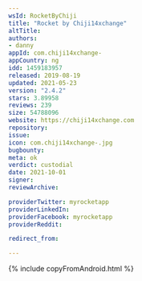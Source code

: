 ```yaml
---
wsId: RocketByChiji
title: "Rocket by Chiji14xchange"
altTitle: 
authors:
- danny
appId: com.chiji14xchange-
appCountry: ng
idd: 1459183957
released: 2019-08-19
updated: 2021-05-23
version: "2.4.2"
stars: 3.89958
reviews: 239
size: 54788096
website: https://chiji14xchange.com
repository: 
issue: 
icon: com.chiji14xchange-.jpg
bugbounty: 
meta: ok
verdict: custodial
date: 2021-10-01
signer: 
reviewArchive:

providerTwitter: myrocketapp
providerLinkedIn: 
providerFacebook: myrocketapp
providerReddit: 

redirect_from:

---
```


{% include copyFromAndroid.html %}
